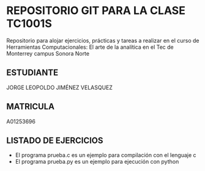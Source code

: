 # REPOSITORIO GIT PARA LA CLASE TC1001S
Repositorio para alojar ejercicios, prácticas y tareas a realizar
en el curso de Herramientas Computacionales: El arte de la analítica en el
Tec de Monterrey campus Sonora Norte

## ESTUDIANTE
JORGE LEOPOLDO JIMÉNEZ VELASQUEZ

## MATRICULA
A01253696

## LISTADO DE EJERCICIOS
* El programa prueba.c es un ejemplo para compilación con el lenguaje c
* El programa prueba.py es un ejemplo para ejecución con python

